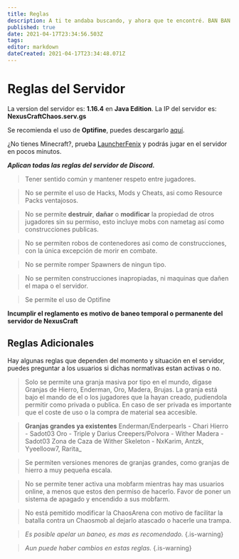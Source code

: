 ```yaml
---
title: Reglas
description: A ti te andaba buscando, y ahora que te encontré. BAN BAN BAN
published: true
date: 2021-04-17T23:34:56.503Z
tags: 
editor: markdown
dateCreated: 2021-04-17T23:34:48.071Z
---
```


# Reglas del Servidor

La version del servidor es: **1.16.4** en **Java Edition**.
La IP del servidor es: **NexusCraftChaos.serv.gs**

Se recomienda el uso de **Optifine**, puedes descargarlo [aquí](optifine.net).

¿No tienes Minecraft?, prueba [LauncherFenix](/launcherfenix_minecraft.exe) y podrás jugar en el servidor en pocos minutos.

***Aplican todas las reglas del servidor de Discord.***

> Tener sentido común y mantener respeto entre jugadores.

> No se permite el uso de Hacks, Mods y Cheats, asi como Resource Packs ventajosos.

> No se permite **destruir**, **dañar** o **modificar** la propiedad de otros jugadores sin su permiso, esto incluye mobs con nametag así como construcciones publicas.

> No se permiten robos de contenedores asi como de construcciones, con la única excepción de morir en combate.

> No se permite romper Spawners de ningun tipo.

> No se permiten construcciones inapropiadas, ni maquinas que dañen el mapa o el servidor.

> Se permite el uso de Optifine 

**Incumplir el reglamento es motivo de baneo temporal o permanente del servidor de NexusCraft**


## Reglas Adicionales

Hay algunas reglas que dependen del momento y situación en el servidor, puedes preguntar a los usuarios si dichas normativas estan activas o no. 

> Solo se permite una granja masiva por tipo en el mundo, digase Granjas de Hierro, Enderman, Oro, Madera, Brujas.
La granja está bajo el mando de el o los jugadores que la hayan creado, pudiendola permitir como privada o publica.
En caso de ser privada es importante que el coste de uso o la compra de material sea accesible.

> **Granjas grandes ya existentes**
Enderman/Enderpearls - Chari
Hierro - Sadot03
Oro - Triple y Darius
Creepers/Polvora - Wither
Madera - Sadot03
Zona de Caza de Wither Skeleton - NxKarim, Antzk, Yyeelloow7, Rarita_


> Se permiten versiones menores de granjas grandes, como granjas de hierro a muy pequeña escala.

> No se permite tener activa una mobfarm mientras hay mas usuarios online, a menos que estos den permiso de hacerlo.
Favor de poner un sistema de apagado y encendido a sus mobfarm.

> No está pemitido modificar la ChaosArena con motivo de facilitar la batalla contra un Chaosmob al dejarlo atascado o hacerle una trampa.

> *Es posible apelar un baneo, es mas es recomendado.*
{.is-warning}

> *Aun puede haber cambios en estas reglas.*
{.is-warning}


